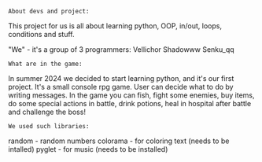     About devs and project:

  This project for us is all about learning python, OOP, in/out, loops, conditions and stuff.

"We" - it's a group of 3 programmers:
Vellichor
Shadowww
Senku_qq

    What are in the game:
  In summer 2024 we decided to start learning python, and it's our first project.
It's a small console rpg game. User can decide what to do by writing messages. In the game you can fish, fight some enemies, buy items, do some special actions in battle, drink potions, heal in hospital after battle and challenge the boss!

    We used such libraries:
random - random numbers
colorama - for coloring text (needs to be intalled)
pyglet - for music (needs to be installed)